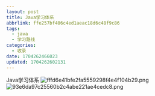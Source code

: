 ```yaml
---
layout: post
title: Java学习体系
abbrlink: ffe257bf406c4ed1aeac18d6c48f9c86
tags:
  - java
  - 学习路线
categories:
  - 收录
date: 1704262466023
updated: 1704262602131
---
```


Java学习体系
![fffd6e41bfe2fa5559298f4e4f104b29.png](/resources/6e9f1055a9e845499204d46bc53ad647.png)
![93e6da97c25560b2c4abe221ae4cedc8.png](/resources/bbc8983d507441229694b811455f322f.png)
